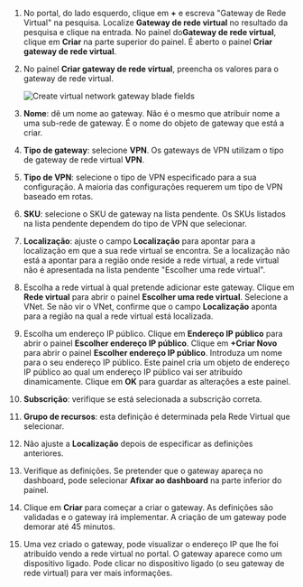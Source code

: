1. No portal, do lado esquerdo, clique em **+** e escreva "Gateway de Rede Virtual" na pesquisa. Localize **Gateway de rede virtual** no resultado da pesquisa e clique na entrada. No painel do**Gateway de rede virtual**, clique em **Criar** na parte superior do painel. É aberto o painel **Criar gateway de rede virtual**.
2. No painel **Criar gateway de rede virtual**, preencha os valores para o gateway de rede virtual.

    ![Create virtual network gateway blade fields](./media/vpn-gateway-add-gw-rm-portal-include/gw.png "Create virtual network gateway blade fields")
3. **Nome**: dê um nome ao gateway. Não é o mesmo que atribuir nome a uma sub-rede de gateway. É o nome do objeto de gateway que está a criar.
4. **Tipo de gateway**: selecione **VPN**. Os gateways de VPN utilizam o tipo de gateway de rede virtual **VPN**. 
5. **Tipo de VPN**: selecione o tipo de VPN especificado para a sua configuração. A maioria das configurações requerem um tipo de VPN baseado em rotas.
6. **SKU**: selecione o SKU de gateway na lista pendente. Os SKUs listados na lista pendente dependem do tipo de VPN que selecionar.
7. **Localização**: ajuste o campo **Localização** para apontar para a localização em que a sua rede virtual se encontra. Se a localização não está a apontar para a região onde reside a rede virtual, a rede virtual não é apresentada na lista pendente "Escolher uma rede virtual".
8. Escolha a rede virtual à qual pretende adicionar este gateway. Clique em **Rede virtual** para abrir o painel **Escolher uma rede virtual**. Selecione a VNet. Se não vir o VNet, confirme que o campo **Localização** aponta para a região na qual a rede virtual está localizada.
9. Escolha um endereço IP público. Clique em **Endereço IP público** para abrir o painel **Escolher endereço IP público**. Clique em **+Criar Novo** para abrir o painel **Escolher endereço IP público**. Introduza um nome para o seu endereço IP público. Este painel cria um objeto de endereço IP público ao qual um endereço IP público vai ser atribuído dinamicamente. Clique em **OK** para guardar as alterações a este painel.
10. **Subscrição**: verifique se está selecionada a subscrição correta.
11. **Grupo de recursos**: esta definição é determinada pela Rede Virtual que selecionar.
12. Não ajuste a **Localização** depois de especificar as definições anteriores.
13. Verifique as definições. Se pretender que o gateway apareça no dashboard, pode selecionar **Afixar ao dashboard** na parte inferior do painel.
14. Clique em **Criar** para começar a criar o gateway. As definições são validadas e o gateway irá implementar. A criação de um gateway pode demorar até 45 minutos.
15. Uma vez criado o gateway, pode visualizar o endereço IP que lhe foi atribuído vendo a rede virtual no portal. O gateway aparece como um dispositivo ligado. Pode clicar no dispositivo ligado (o seu gateway de rede virtual) para ver mais informações.

